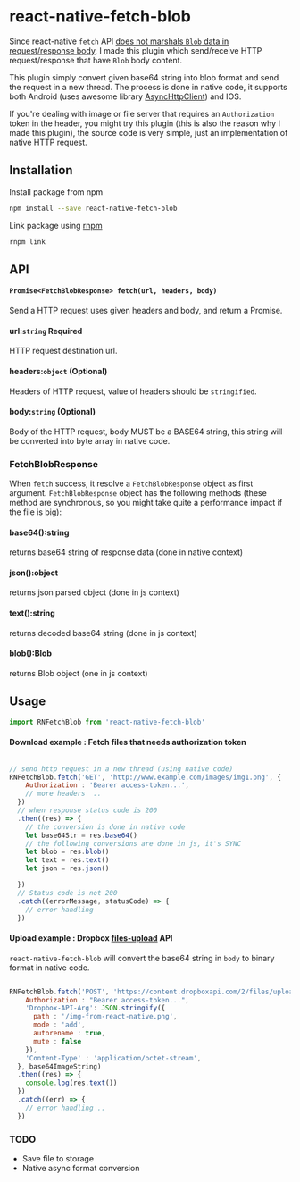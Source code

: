 # react-native-fetch-blob

Since react-native `fetch` API [does not marshals `Blob` data in request/response
body](https://github.com/facebook/react-native/issues/854), I made this plugin which send/receive HTTP request/response that have `Blob` body content.

This plugin simply convert given base64 string into blob format and send the request in a new thread. The process is done in native code, it supports both Android (uses awesome library  [AsyncHttpClient](https://github.com/AsyncHttpClient/async-http-client])) and IOS.

If you're dealing with image or file server that requires an `Authorization` token in the header, you might try this plugin (this is also the reason why I made this plugin), the source code is very simple, just an implementation of native HTTP request.

## Installation

Install package from npm

```sh
npm install --save react-native-fetch-blob
```

Link package using [rnpm](https://github.com/rnpm/rnpm)

```sh
rnpm link
```

## API

#### `Promise<FetchBlobResponse> fetch(url, headers, body)`

Send a HTTP request uses given headers and body, and return a Promise.

#### url:`string` Required
HTTP request destination url.
#### headers:`object` (Optional)
Headers of HTTP request, value of headers should be `stringified`.
#### body:`string` (Optional)
Body of the HTTP request, body MUST be a BASE64 string, this string will be converted into byte array in native code.

### FetchBlobResponse

When `fetch` success, it resolve a `FetchBlobResponse` object as first argument. `FetchBlobResponse` object has the following methods (these method are synchronous, so you might take quite a performance impact if the file is big):

#### base64():string
  returns base64 string of response data (done in native context)
#### json():object
  returns json parsed object (done in js context)
#### text():string
  returns decoded base64 string (done in js context)
#### blob():Blob
  returns Blob object (one in js context)

## Usage

```js
import RNFetchBlob from 'react-native-fetch-blob'
```
#### Download example : Fetch files that needs authorization token

```js

// send http request in a new thread (using native code)
RNFetchBlob.fetch('GET', 'http://www.example.com/images/img1.png', {
    Authorization : 'Bearer access-token...',
    // more headers  ..
  })
  // when response status code is 200
  .then((res) => {
    // the conversion is done in native code
    let base64Str = res.base64()
    // the following conversions are done in js, it's SYNC
    let blob = res.blob()
    let text = res.text()
    let json = res.json()

  })
  // Status code is not 200
  .catch((errorMessage, statusCode) => {
    // error handling
  })
```

####  Upload example : Dropbox [files-upload](https://www.dropbox.com/developers/documentation/http/documentation#files-upload) API

`react-native-fetch-blob` will convert the base64 string in `body` to binary format in native code.

```js

RNFetchBlob.fetch('POST', 'https://content.dropboxapi.com/2/files/upload', {
    Authorization : "Bearer access-token...",
    'Dropbox-API-Arg': JSON.stringify({
      path : '/img-from-react-native.png',
      mode : 'add',
      autorename : true,
      mute : false
    }),
    'Content-Type' : 'application/octet-stream',
  }, base64ImageString)
  .then((res) => {
    console.log(res.text())
  })
  .catch((err) => {
    // error handling ..
  })
```

### TODO

* Save file to storage
* Native async format conversion
